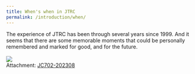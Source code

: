 ```yaml
---
title: When's when in JTRC
permalink: /introduction/when/
---
```


<div class="intro">
The experience of JTRC has been through several years since 1999.
And it seems that there are some memorable moments that could be personally remembered and marked for good, 
and for the future.
</div>
<br>
<img src="/Jerland/assets/img/JC702-202308.jpg">
<br>
Attachment: <a href="{{ "/introduction/JC702.pdf" | relative_url }}">JC702-202308</a>
